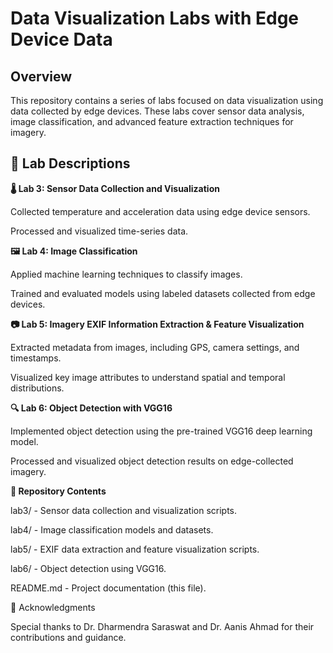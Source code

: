# Data Visualization Labs with Edge Device Data

## Overview

This repository contains a series of labs focused on data visualization using data collected by edge devices. These labs cover sensor data analysis, image classification, and advanced feature extraction techniques for imagery.

## 🔬 Lab Descriptions

**🌡️ Lab 3: Sensor Data Collection and Visualization**

Collected temperature and acceleration data using edge device sensors.

Processed and visualized time-series data.

**🖼️ Lab 4: Image Classification**

Applied machine learning techniques to classify images.

Trained and evaluated models using labeled datasets collected from edge devices.

**📷 Lab 5: Imagery EXIF Information Extraction & Feature Visualization**

Extracted metadata from images, including GPS, camera settings, and timestamps.

Visualized key image attributes to understand spatial and temporal distributions.

**🔍 Lab 6: Object Detection with VGG16**

Implemented object detection using the pre-trained VGG16 deep learning model.

Processed and visualized object detection results on edge-collected imagery.

**📂 Repository Contents**

lab3/ - Sensor data collection and visualization scripts.

lab4/ - Image classification models and datasets.

lab5/ - EXIF data extraction and feature visualization scripts.

lab6/ - Object detection using VGG16.

README.md - Project documentation (this file).

🏅 Acknowledgments

Special thanks to Dr. Dharmendra Saraswat and Dr. Aanis Ahmad for their contributions and guidance.
